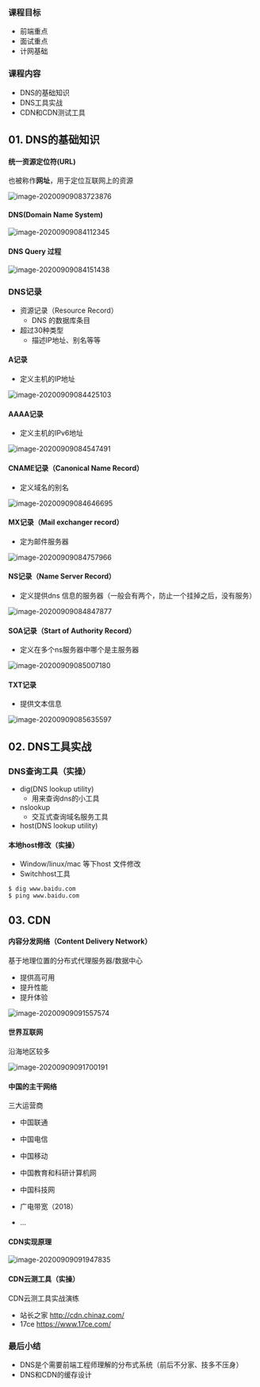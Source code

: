 ### 课程目标

+ 前端重点
+ 面试重点
+ 计网基础



### 课程内容

+ DNS的基础知识
+ DNS工具实战
+ CDN和CDN测试工具



## 01. DNS的基础知识

#### 统一资源定位符(URL)

也被称作**网址**，用于定位互联网上的资源

![image-20200909083723876](./image/2.4/image-20200909083723876.png)



#### DNS(Domain  Name System)

![image-20200909084112345](./image/2.4/image-20200909084112345.png)



#### DNS Query 过程

![image-20200909084151438](./image/2.4/image-20200909084151438.png)



### DNS记录

+ 资源记录（Resource Record）
  - DNS 的数据库条目
+ 超过30种类型
  + 描述IP地址、别名等等



#### A记录

+ 定义主机的IP地址

![image-20200909084425103](./image/2.4/image-20200909084425103.png)



#### AAAA记录

+ 定义主机的IPv6地址

![image-20200909084547491](./image/2.4/image-20200909084547491.png)



#### CNAME记录（Canonical Name Record）

+ 定义域名的别名

![image-20200909084646695](./image/2.4/image-20200909084646695.png)



#### MX记录（Mail exchanger record）

+ 定为邮件服务器

![image-20200909084757966](./image/2.4/image-20200909084757966.png)



#### NS记录（Name Server Record）

+ 定义提供dns 信息的服务器（一般会有两个，防止一个挂掉之后，没有服务）

![image-20200909084847877](./image/2.4/image-20200909084847877.png)



#### SOA记录（Start of Authority Record）

+ 定义在多个ns服务器中哪个是主服务器

![image-20200909085007180](./image/2.4/image-20200909085007180.png)



#### TXT记录

+ 提供文本信息

![image-20200909085635597](./image/2.4/image-20200909085635597.png)





## 02. DNS工具实战

### DNS查询工具（实操）

+ dig(DNS lookup utility)
  + 用来查询dns的小工具
+ nslookup
  + 交互式查询域名服务工具
+ host(DNS lookup utility)



#### 本地host修改（实操）

+ Window/linux/mac 等下host 文件修改
+ Switchhost工具

```shell
$ dig www.baidu.com
$ ping www.baidu.com
```



## 03. CDN

#### 内容分发网络（Content Delivery Network）

基于地理位置的分布式代理服务器/数据中心

+ 提供高可用
+ 提升性能
+ 提升体验

![image-20200909091557574](./image/2.4/image-20200909091557574.png)



#### 世界互联网

沿海地区较多

![image-20200909091700191](./image/2.4/image-20200909091700191.png)



#### 中国的主干网络

三大运营商

+ 中国联通
+ 中国电信
+ 中国移动

+ 中国教育和科研计算机网
+ 中国科技网
+ 广电带宽（2018）
+ ...



#### CDN实现原理

![image-20200909091947835](./image/2.4/image-20200909091947835.png)



#### CDN云测工具（实操）

CDN云测工具实战演练

+ 站长之家 http://cdn.chinaz.com/
+ 17ce  https://www.17ce.com/



### 最后小结

+ DNS是个需要前端工程师理解的分布式系统（前后不分家、技多不压身）
+ DNS和CDN的缓存设计

